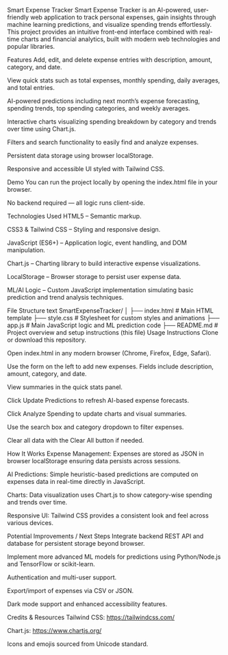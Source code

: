 Smart Expense Tracker
Smart Expense Tracker is an AI-powered, user-friendly web application to track personal expenses, gain insights through machine learning predictions, and visualize spending trends effortlessly. This project provides an intuitive front-end interface combined with real-time charts and financial analytics, built with modern web technologies and popular libraries.

Features
Add, edit, and delete expense entries with description, amount, category, and date.

View quick stats such as total expenses, monthly spending, daily averages, and total entries.

AI-powered predictions including next month’s expense forecasting, spending trends, top spending categories, and weekly averages.

Interactive charts visualizing spending breakdown by category and trends over time using Chart.js.

Filters and search functionality to easily find and analyze expenses.

Persistent data storage using browser localStorage.

Responsive and accessible UI styled with Tailwind CSS.

Demo
You can run the project locally by opening the index.html file in your browser.

No backend required — all logic runs client-side.

Technologies Used
HTML5 – Semantic markup.

CSS3 & Tailwind CSS – Styling and responsive design.

JavaScript (ES6+) – Application logic, event handling, and DOM manipulation.

Chart.js – Charting library to build interactive expense visualizations.

LocalStorage – Browser storage to persist user expense data.

ML/AI Logic – Custom JavaScript implementation simulating basic prediction and trend analysis techniques.

File Structure
text
SmartExpenseTracker/
│
├── index.html          # Main HTML template
├── style.css           # Stylesheet for custom styles and animations
├── app.js              # Main JavaScript logic and ML prediction code
├── README.md           # Project overview and setup instructions (this file)
Usage Instructions
Clone or download this repository.

Open index.html in any modern browser (Chrome, Firefox, Edge, Safari).

Use the form on the left to add new expenses. Fields include description, amount, category, and date.

View summaries in the quick stats panel.

Click Update Predictions to refresh AI-based expense forecasts.

Click Analyze Spending to update charts and visual summaries.

Use the search box and category dropdown to filter expenses.

Clear all data with the Clear All button if needed.

How It Works
Expense Management: Expenses are stored as JSON in browser localStorage ensuring data persists across sessions.

AI Predictions: Simple heuristic-based predictions are computed on expenses data in real-time directly in JavaScript.

Charts: Data visualization uses Chart.js to show category-wise spending and trends over time.

Responsive UI: Tailwind CSS provides a consistent look and feel across various devices.

Potential Improvements / Next Steps
Integrate backend REST API and database for persistent storage beyond browser.

Implement more advanced ML models for predictions using Python/Node.js and TensorFlow or scikit-learn.

Authentication and multi-user support.

Export/import of expenses via CSV or JSON.

Dark mode support and enhanced accessibility features.

Credits & Resources
Tailwind CSS: https://tailwindcss.com/

Chart.js: https://www.chartjs.org/

Icons and emojis sourced from Unicode standard.
